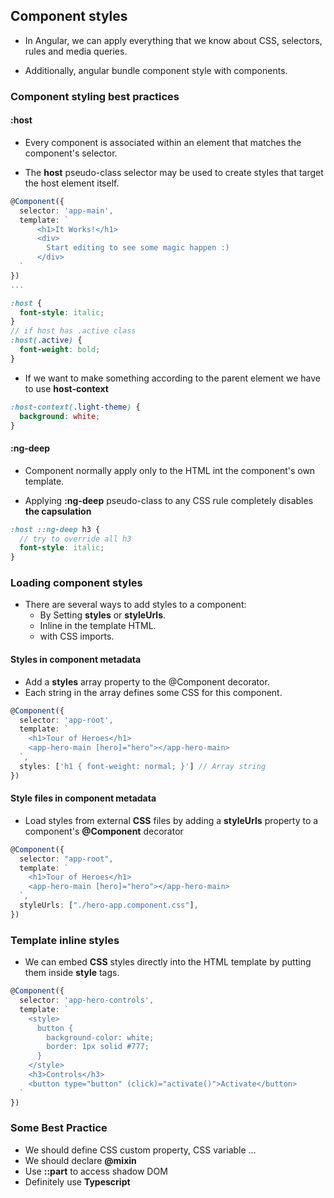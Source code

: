 ## Component styles

- In Angular, we can apply everything that we know about CSS, selectors, rules and media queries.

- Additionally, angular bundle component style with components.

### Component styling best practices

#### :host

- Every component is associated within an element that matches the component's selector.

- The **host** pseudo-class selector may be used to create styles that target the host element itself.

```ts
@Component({
  selector: 'app-main',
  template: `
      <h1>It Works!</h1>
      <div>
        Start editing to see some magic happen :)
      </div>
  `
})
...
```

```scss
:host {
  font-style: italic;
}
// if host has .active class
:host(.active) {
  font-weight: bold;
}
```

- If we want to make something according to the parent element we have to use **host-context**

```css
:host-context(.light-theme) {
  background: white;
}
```

#### :ng-deep

- Component normally apply only to the HTML int the component's own template.

- Applying **:ng-deep** pseudo-class to any CSS rule completely disables **the capsulation**

```scss
:host ::ng-deep h3 {
  // try to override all h3
  font-style: italic;
}
```

### Loading component styles

- There are several ways to add styles to a component:
  - By Setting **styles** or **styleUrls**.
  - Inline in the template HTML.
  - with CSS imports.

#### Styles in component metadata

- Add a **styles** array property to the @Component decorator.
- Each string in the array defines some CSS for this component.

```ts
@Component({
  selector: 'app-root',
  template: `
    <h1>Tour of Heroes</h1>
    <app-hero-main [hero]="hero"></app-hero-main>
  `,
  styles: ['h1 { font-weight: normal; }'] // Array string
})
```

#### Style files in component metadata

- Load styles from external **CSS** files by adding a **styleUrls** property to a component's **@Component** decorator

```ts
@Component({
  selector: "app-root",
  template: `
    <h1>Tour of Heroes</h1>
    <app-hero-main [hero]="hero"></app-hero-main>
  `,
  styleUrls: ["./hero-app.component.css"],
})
```

### Template inline styles

- We can embed **CSS** styles directly into the HTML template by putting them inside **style** tags.

```ts
@Component({
  selector: 'app-hero-controls',
  template: `
    <style>
      button {
        background-color: white;
        border: 1px solid #777;
      }
    </style>
    <h3>Controls</h3>
    <button type="button" (click)="activate()">Activate</button>
  `
})
```

### Some Best Practice

* We should define CSS custom property, CSS variable ...
* We should declare **@mixin**
* Use **::part** to access shadow DOM
* Definitely use **Typescript**